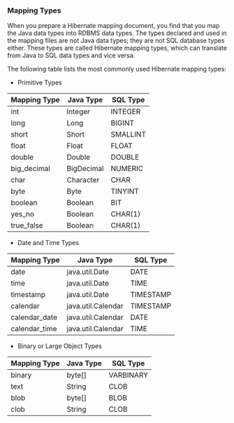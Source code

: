 ### Mapping Types

When you prepare a Hibernate mapping document, you find that you map the Java data types into RDBMS data types. The types declared and used in the mapping files are not Java data types; they are not SQL database types either. These types are called Hibernate mapping types, which can translate from Java to SQL data types and vice versa.

The following table lists the most commonly used Hibernate mapping types:

- Primitive Types

| Mapping Type | Java Type  | SQL Type |
|--------------|------------|----------|
| int          | Integer    | INTEGER  |
| long         | Long       | BIGINT   |
| short        | Short      | SMALLINT |
| float        | Float      | FLOAT    |
| double       | Double     | DOUBLE   |
| big_decimal  | BigDecimal | NUMERIC  |
| char         | Character  | CHAR     |
| byte         | Byte       | TINYINT  |
| boolean      | Boolean    | BIT      |
| yes_no       | Boolean    | CHAR(1)  |
| true_false   | Boolean    | CHAR(1)  |

- Date and Time Types

| Mapping Type  | Java Type          | SQL Type  |
|---------------|--------------------|-----------|
| date          | java.util.Date     | DATE      |
| time          | java.util.Date     | TIME      |
| timestamp     | java.util.Date     | TIMESTAMP |
| calendar      | java.util.Calendar | TIMESTAMP |
| calendar_date | java.util.Calendar | DATE      |
| calendar_time | java.util.Calendar | TIME      |

- Binary or Large Object Types

| Mapping Type | Java Type | SQL Type  |
|--------------|-----------|-----------|
| binary       | byte[]    | VARBINARY |
| text         | String    | CLOB      |
| blob         | byte[]    | BLOB      |
| clob         | String    | CLOB      |
